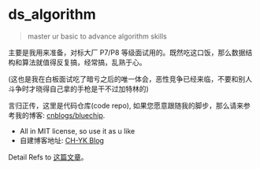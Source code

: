 # ds_algorithm

 > master ur basic to advance algorithm skills

主要是我用来准备，对标大厂 P7/P8 等级面试用的。既然吃这口饭，那么数据结构和算法就值得反复搞，经常搞，乱熟于心。
 
(这也是我在白板面试吃了暗亏之后的唯一体会，恶性竞争已经来临，不要和别人斗争时才晓得自己拿的手枪是干不过加特林的)

言归正传，这里是代码仓库(code repo), 如果您愿意跟随我的脚步，那么请来参考我的博客: [cnblogs/bluechip](https://www.cnblogs.com/bluechip/).

* All in MIT license, so use it as u like
* 自建博客地址: [CH-YK Blog](https://blog.commonheart-yk.com/)



Detail Refs to [这篇文章](https://blog.commonheart-yk.com:4000/post/7adc5fd9/)。

